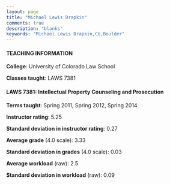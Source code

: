 ```yaml
---
layout: page
title: "Michael Lewis Drapkin" 
comments: true
description: "blanks"
keywords: "Michael Lewis Drapkin,CU,Boulder"
---
```

<head>
<script src="https://ajax.googleapis.com/ajax/libs/jquery/2.1.3/jquery.min.js"></script>
<script src="https://dl.dropboxusercontent.com/s/pc42nxpaw1ea4o9/highcharts.js?dl=0"></script>
<!-- <script src="../assets/js/highcharts.js"></script> -->
<style type="text/css">@font-face {
	font-family: "Bebas Neue";
	src: url(https://www.filehosting.org/file/details/544349/BebasNeue Regular.otf) format("opentype");
	}
	h1.Bebas { 
		font-family: "Bebas Neue", Verdana, Tahoma;
	}
</style>
</head>
	   
#### TEACHING INFORMATION

**College**: University of Colorado Law School

**Classes taught**: LAWS 7381

#### LAWS 7381: Intellectual Property Counseling and Prosecution

**Terms taught**: Spring 2011, Spring 2012, Spring 2014

**Instructor rating**: 5.25

**Standard deviation in instructor rating**: 0.27

**Average grade** (4.0 scale): 3.33

**Standard deviation in grades** (4.0 scale): 0.03

**Average workload** (raw): 2.5

**Standard deviation in workload** (raw): 0.09

